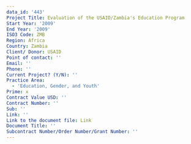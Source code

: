```yaml
---
data_id: '443'
Project Title: Evaluation of the USAID/Zambia's Education Program
Start Year: '2009'
End Year: '2009'
ISO3 Code: ZMB
Region: Africa
Country: Zambia
Client/ Donor: USAID
Point of contact: ''
Email: ''
Phone: ''
Current Project? (Y/N): ''
Practice Area:
  - 'Education, Gender, and Youth'
Prime: x
Contract Value USD: ''
Contract Number: ''
Sub: ''
Link: ''
Link to the document file: Link
Document Title: ''
Subcontract Number/Order Number/Grant Number: ''
---
```

